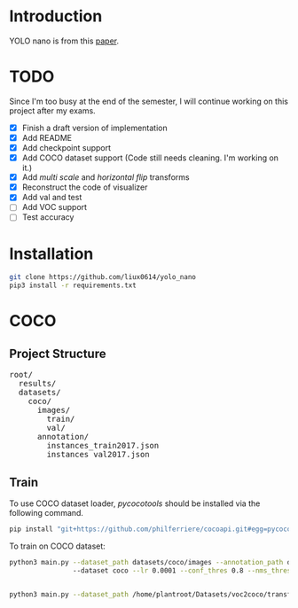 # Introduction

YOLO nano is from this [paper](https://arxiv.org/abs/1910.01271).

# TODO

Since I'm too busy at the end of the semester, I will continue working on this project after my exams.

- [x] Finish a draft version of implementation
- [x] Add README
- [x] Add checkpoint support
- [x] Add COCO dataset support (Code still needs cleaning. I'm working on it.)
- [x] Add _multi scale_ and _horizontal flip_ transforms
- [x] Reconstruct the code of visualizer
- [x] Add val and test
- [ ] Add VOC support
- [ ] Test accuracy

# Installation

```bash
git clone https://github.com/liux0614/yolo_nano
pip3 install -r requirements.txt
```

# COCO

## Project Structure

<pre>
root/
  results/
  datasets/
    coco/
      images/
        train/
        val/
      annotation/
        instances_train2017.json
        instances_val2017.json
</pre>

## Train

To use COCO dataset loader, _pycocotools_ should be installed via the following command.

```bash
pip install "git+https://github.com/philferriere/cocoapi.git#egg=pycocotools&subdirectory=PythonAPI"
```

To train on COCO dataset:

```bash
python3 main.py --dataset_path datasets/coco/images --annotation_path datasets/coco/annotation/instances_train2017.json
                --dataset coco --lr 0.0001 --conf_thres 0.8 --nms_thres 0.5

```

```bash

python3 main.py --dataset_path /home/plantroot/Datasets/voc2coco/transformed/images --annotation_path /home/plantroot/Datasets/voc2coco/transformed/annotation --dataset coco --lr 0.0001 --conf_thres 0.8 --nms_thres 0.5 --batch_size 16 --classname_path /home/plantroot/Datasets/voc2coco/transformed/coco.names --num_classes 2 --val_interval 20 --num_epochs 200

```
